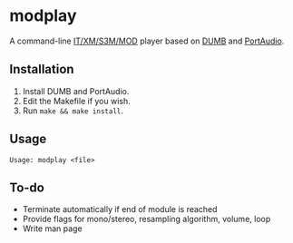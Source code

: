 modplay
=======

A command-line [IT/XM/S3M/MOD](https://en.wikipedia.org/wiki/Module_file)
player based on [DUMB](http://dumb.sourceforge.net/index.php?page=about)
and [PortAudio](http://www.portaudio.com/).

Installation
------------

1.	Install DUMB and PortAudio.
2.	Edit the Makefile if you wish.
3.	Run `make && make install`.

Usage
-----

```
Usage: modplay <file>
```

To-do
-----

-	Terminate automatically if end of module is reached
-	Provide flags for mono/stereo, resampling algorithm, volume, loop
-	Write man page
